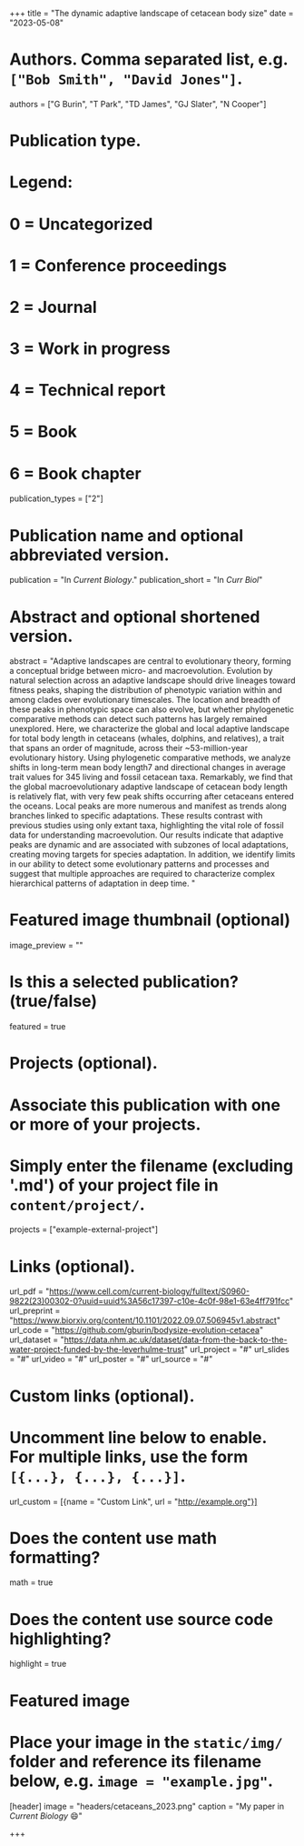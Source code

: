 +++
title = "The dynamic adaptive landscape of cetacean body size"
date = "2023-05-08"

# Authors. Comma separated list, e.g. `["Bob Smith", "David Jones"]`.
authors = ["G Burin", "T Park", "TD James", "GJ Slater", "N Cooper"]

# Publication type.
# Legend:
# 0 = Uncategorized
# 1 = Conference proceedings
# 2 = Journal
# 3 = Work in progress
# 4 = Technical report
# 5 = Book
# 6 = Book chapter
publication_types = ["2"]

# Publication name and optional abbreviated version.
publication = "In *Current Biology*."
publication_short = "In *Curr Biol*"

# Abstract and optional shortened version.
abstract = "Adaptive landscapes are central to evolutionary theory, forming a conceptual bridge between micro- and macroevolution. Evolution by natural selection across an adaptive landscape should drive lineages toward fitness peaks, shaping the distribution of phenotypic variation within and among clades over evolutionary timescales. The location and breadth of these peaks in phenotypic space can also evolve, but whether phylogenetic comparative methods can detect such patterns has largely remained unexplored. Here, we characterize the global and local adaptive landscape for total body length in cetaceans (whales, dolphins, and relatives), a trait that spans an order of magnitude, across their ~53-million-year evolutionary history. Using phylogenetic comparative methods, we analyze shifts in long-term mean body length7 and directional changes in average trait values for 345 living and fossil cetacean taxa. Remarkably, we find that the global macroevolutionary adaptive landscape of cetacean body length is relatively flat, with very few peak shifts occurring after cetaceans entered the oceans. Local peaks are more numerous and manifest as trends along branches linked to specific adaptations. These results contrast with previous studies using only extant taxa, highlighting the vital role of fossil data for understanding macroevolution. Our results indicate that adaptive peaks are dynamic and are associated with subzones of local adaptations, creating moving targets for species adaptation. In addition, we identify limits in our ability to detect some evolutionary patterns and processes and suggest that multiple approaches are required to characterize complex hierarchical patterns of adaptation in deep time.
"

# Featured image thumbnail (optional)
image_preview = ""

# Is this a selected publication? (true/false)
featured = true

# Projects (optional).
#   Associate this publication with one or more of your projects.
#   Simply enter the filename (excluding '.md') of your project file in `content/project/`.
projects = ["example-external-project"]

# Links (optional).
url_pdf = "https://www.cell.com/current-biology/fulltext/S0960-9822(23)00302-0?uuid=uuid%3A56c17397-c10e-4c0f-98e1-63e4ff791fcc"
url_preprint = "https://www.biorxiv.org/content/10.1101/2022.09.07.506945v1.abstract"
url_code = "https://github.com/gburin/bodysize-evolution-cetacea"
url_dataset = "https://data.nhm.ac.uk/dataset/data-from-the-back-to-the-water-project-funded-by-the-leverhulme-trust"
url_project = "#"
url_slides = "#"
url_video = "#"
url_poster = "#"
url_source = "#"

# Custom links (optional).
#   Uncomment line below to enable. For multiple links, use the form `[{...}, {...}, {...}]`.
url_custom = [{name = "Custom Link", url = "http://example.org"}]

# Does the content use math formatting?
math = true

# Does the content use source code highlighting?
highlight = true

# Featured image
# Place your image in the `static/img/` folder and reference its filename below, e.g. `image = "example.jpg"`.
[header]
image = "headers/cetaceans_2023.png"
caption = "My paper in *Current Biology* :smile:"

+++
